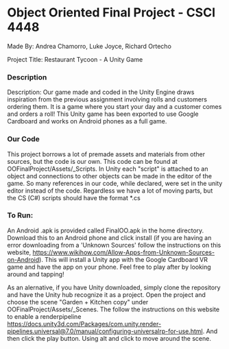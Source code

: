 
# Object Oriented Final Project - CSCI 4448

Made By: Andrea Chamorro, Luke Joyce, Richard Ortecho

Project Title: Restaurant Tycoon - A Unity Game

### Description
Description: Our game made and coded in the Unity Engine draws inspiration from the previous assignment involving rolls and customers ordering them. It is a game where you start your day and a customer comes and orders a roll! This Unity game has been exported to use Google Cardboard and works on Android phones as a full game.

### Our Code
This project borrows a lot of premade assets and materials from other sources, but the code is our own. This code can be found at OOFinalProject/Assets/_Scripts. In Unity each "script" is attached to an object and connections to other objects can be made in the editor of the game. So many references in our code, while declared, were set in the unity editor instead of the code. Regardless we have a lot of moving parts, but the CS (C#) scripts should have the format *.cs

### To Run:
An Android .apk is provided called FinalOO.apk in the home directory. Download this to an Android phone and click install (if you are having an error downloading from a 'Unknown Sources' follow the instructions on this website, https://www.wikihow.com/Allow-Apps-from-Unknown-Sources-on-Android). This will install a Unity app with the Google Cardboard VR game and have the app on your phone. Feel free to play after by looking around and tapping!

As an alernative, if you have Unity downloaded, simply clone the repository and have the Unity hub recognize it as a project. Open the project and choose the scene "Garden + Kitchen copy" under OOFinalProject/Assets/_Scenes. The follow the instructions on this website to enable a renderpipeline https://docs.unity3d.com/Packages/com.unity.render-pipelines.universal@7.0/manual/configuring-universalrp-for-use.html. And then click the play button. Using alt and click to move around the scene.

